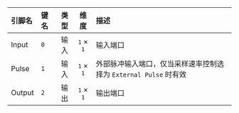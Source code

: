 <!--
DO NOT EDIT THIS FILE DIRECTLY.
This file is generated by tools/comp-docs.js.
All changes will be overwritten by regeneration.
-->

<slot class="model-pins">

| 引脚名 | 键名 | 类型 | 维度 | 描述 |
|:------ |:---- |:----:|:----:|:---- |
| Input | `0` | 输入 | <samp>1</samp> × <samp>1</samp> | 输入端口 |
| Pulse | `1` | 输入 | <samp>1</samp> × <samp>1</samp> | 外部脉冲输入端口，仅当采样速率控制选择为 `External Pulse` 时有效 |
| Output | `2` | 输出 | <samp>1</samp> × <samp>1</samp> | 输出端口 |

</slot>
